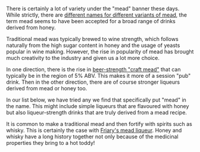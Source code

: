 There is certainly a lot of variety under the "mead" banner these days. While
strictly, there are
[different names for different variants of mead](/types-of-mead/), the term
mead seems to have been accepted for a broad range of drinks derived from
honey.

Traditional mead was typically brewed to wine strength, which follows naturally
from the high sugar content in honey and the usage of yeasts popular in wine
making. However, the rise in popularity of mead has brought much creativity
to the industry and given us a lot more choice.

In one direction, there is the rise in [beer-strength "craft mead"](/craft-mead/)
that can typically be in the region of 5% ABV. This makes it more of a session
"pub" drink. Then in the other direction, there are of course stronger
liqueurs derived from mead or honey too.

In our list below, we have tried any we find that specifically put "mead" in
the name. This might include simple liqueurs that are flavoured with honey
but also liqueur-strength drinks that are truly derived from a mead recipe.

It is common to make a traditional mead and then fortify with spirits such
as whisky. This is certainly the case with
[Friary's mead liqueur](/friary-mead-liqueur/). Honey and whisky have a long
history together not only because of the medicinal properties they bring
to a hot toddy!